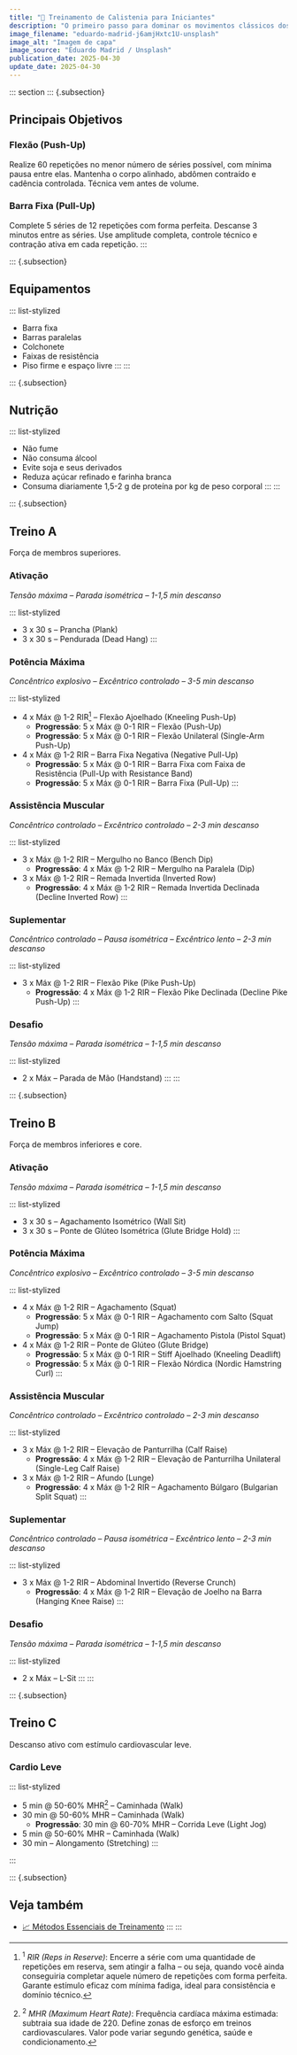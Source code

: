 ```yaml
---
title: "🤸 Treinamento de Calistenia para Iniciantes"
description: "O primeiro passo para dominar os movimentos clássicos dos protagonistas de anime."
image_filename: "eduardo-madrid-j6amjHxtc1U-unsplash"
image_alt: "Imagem de capa"
image_source: "Eduardo Madrid / Unsplash"
publication_date: 2025-04-30
update_date: 2025-04-30
---
```

::: section
::: {.subsection}
## Principais Objetivos

### Flexão (Push-Up)

Realize 60 repetições no menor número de séries possível, com mínima pausa entre elas. Mantenha o corpo alinhado, abdômen contraído e cadência controlada. Técnica vem antes de volume.

### Barra Fixa (Pull-Up)

Complete 5 séries de 12 repetições com forma perfeita. Descanse 3 minutos entre as séries. Use amplitude completa, controle técnico e contração ativa em cada repetição.
:::

::: {.subsection}
## Equipamentos

::: list-stylized
* Barra fixa
* Barras paralelas
* Colchonete
* Faixas de resistência
* Piso firme e espaço livre
:::
:::

::: {.subsection}
## Nutrição

::: list-stylized
* Não fume
* Não consuma álcool
* Evite soja e seus derivados
* Reduza açúcar refinado e farinha branca
* Consuma diariamente 1,5-2 g de proteína por kg de peso corporal
:::
:::

::: {.subsection}
<hgroup>
## Treino A
<p class="subheading">Força de membros superiores.</p>
</hgroup>

### Ativação

_Tensão máxima – Parada isométrica – 1-1,5 min descanso_

::: list-stylized
* 3 x 30 s – Prancha (Plank)
* 3 x 30 s – Pendurada (Dead Hang)
:::

### Potência Máxima

_Concêntrico explosivo – Excêntrico controlado – 3-5 min descanso_

::: list-stylized
* 4 x Máx @ 1-2 RIR[^1] – Flexão Ajoelhado (Kneeling Push-Up)
  + **Progressão**: 5 x Máx @ 0-1 RIR – Flexão (Push-Up)
  + **Progressão**: 5 x Máx @ 0-1 RIR – Flexão Unilateral (Single-Arm Push-Up)
* 4 x Máx @ 1-2 RIR – Barra Fixa Negativa (Negative Pull-Up)
  + **Progressão**: 5 x Máx @ 0-1 RIR – Barra Fixa com Faixa de Resistência (Pull-Up with Resistance Band)
  + **Progressão**: 5 x Máx @ 0-1 RIR – Barra Fixa (Pull-Up)
:::

[^1]: <sup>1</sup> _RIR (Reps in Reserve)_: Encerre a série com uma quantidade de repetições em reserva, sem atingir a falha – ou seja, quando você ainda conseguiria completar aquele número de repetições com forma perfeita. Garante estímulo eficaz com mínima fadiga, ideal para consistência e domínio técnico.

### Assistência Muscular

_Concêntrico controlado – Excêntrico controlado – 2-3 min descanso_

::: list-stylized
* 3 x Máx @ 1-2 RIR – Mergulho no Banco (Bench Dip)
  + **Progressão**: 4 x Máx @ 1-2 RIR – Mergulho na Paralela (Dip)
* 3 x Máx @ 1-2 RIR – Remada Invertida (Inverted Row)
  + **Progressão**: 4 x Máx @ 1-2 RIR – Remada Invertida Declinada (Decline Inverted Row)
:::

### Suplementar

_Concêntrico controlado – Pausa isométrica – Excêntrico lento – 2-3 min descanso_

::: list-stylized
* 3 x Máx @ 1-2 RIR – Flexão Pike (Pike Push-Up)
  + **Progressão**: 4 x Máx @ 1-2 RIR – Flexão Pike Declinada (Decline Pike Push-Up)
:::

### Desafio

_Tensão máxima – Parada isométrica – 1-1,5 min descanso_

::: list-stylized
* 2 x Máx – Parada de Mão (Handstand)
:::
:::

::: {.subsection}
<hgroup>
## Treino B
<p class="subheading">Força de membros inferiores e core.</p>
</hgroup>

### Ativação

_Tensão máxima – Parada isométrica – 1-1,5 min descanso_

::: list-stylized
* 3 x 30 s – Agachamento Isométrico (Wall Sit)
* 3 x 30 s – Ponte de Glúteo Isométrica (Glute Bridge Hold)
:::

### Potência Máxima

_Concêntrico explosivo – Excêntrico controlado – 3-5 min descanso_

::: list-stylized
* 4 x Máx @ 1-2 RIR – Agachamento (Squat)
  + **Progressão**: 5 x Máx @ 0-1 RIR – Agachamento com Salto (Squat Jump)
  + **Progressão**: 5 x Máx @ 0-1 RIR – Agachamento Pistola (Pistol Squat)
* 4 x Máx @ 1-2 RIR – Ponte de Glúteo (Glute Bridge)
  + **Progressão**: 5 x Máx @ 0-1 RIR – Stiff Ajoelhado (Kneeling Deadlift)
  + **Progressão**: 5 x Máx @ 0-1 RIR – Flexão Nórdica (Nordic Hamstring Curl)
:::

### Assistência Muscular

_Concêntrico controlado – Excêntrico controlado – 2-3 min descanso_


::: list-stylized
* 3 x Máx @ 1-2 RIR – Elevação de Panturrilha (Calf Raise)
  + **Progressão**: 4 x Máx @ 1-2 RIR – Elevação de Panturrilha Unilateral (Single-Leg Calf Raise)
* 3 x Máx @ 1-2 RIR – Afundo (Lunge)
  + **Progressão**: 4 x Máx @ 1-2 RIR – Agachamento Búlgaro (Bulgarian Split Squat)
:::

### Suplementar

_Concêntrico controlado – Pausa isométrica – Excêntrico lento – 2-3 min descanso_

::: list-stylized
* 3 x Máx @ 1-2 RIR – Abdominal Invertido (Reverse Crunch)
  + **Progressão**: 4 x Máx @ 1-2 RIR – Elevação de Joelho na Barra (Hanging Knee Raise)
:::

### Desafio

_Tensão máxima – Parada isométrica – 1-1,5 min descanso_

::: list-stylized
* 2 x Máx – L-Sit
:::
:::

::: {.subsection}
<hgroup>
## Treino C
<p class="subheading">Descanso ativo com estímulo cardiovascular leve.</p>
</hgroup>

### Cardio Leve

::: list-stylized
* 5 min @ 50-60% MHR[^2] – Caminhada (Walk)
* 30 min @ 50-60% MHR – Caminhada (Walk)
  + **Progressão**: 30 min @ 60-70% MHR – Corrida Leve (Light Jog)
* 5 min @ 50-60% MHR – Caminhada (Walk)
* 30 min – Alongamento (Stretching)
:::

[^2]: <sup>2</sup> _MHR (Maximum Heart Rate)_: Frequência cardíaca máxima estimada: subtraia sua idade de 220. Define zonas de esforço em treinos cardiovasculares. Valor pode variar segundo genética, saúde e condicionamento.

:::

::: {.subsection}
## Veja também
* [📈 Métodos Essenciais de Treinamento](/essential-training-methods/)
:::
:::

